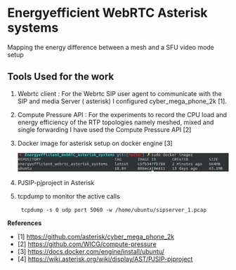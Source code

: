 # Energyefficient WebRTC Asterisk systems

Mapping the energy difference between a mesh and a SFU video mode setup


## Tools Used for the work

1. Webrtc client  : For the Webrtc SIP user agent to communicate with the SIP and media Server ( asterisk) I configured cyber_mega_phone_2k [1].  
2. Compute Pressure API  : For the experiments to record the CPU load and energy efficiency of the RTP topologies namely meshed, mixed and single forwarding I have used the Compute Pressure API [2]
3. Docker image for asterisk setup on docker engine [3]

    ![mage](screenshots/Screenshot%20from%202022-01-20%2008-16-25.png)

4. PJSIP-pjproject in Asterisk 
5. tcpdump to monitor the active calls

    
        tcpdump -s 0 udp port 5060 -w /home/ubuntu/sipserver_1.pcap


**References**
- [1] https://github.com/asterisk/cyber_mega_phone_2k
- [2] https://github.com/WICG/compute-pressure
- [3] https://docs.docker.com/engine/install/ubuntu/
- [4] https://wiki.asterisk.org/wiki/display/AST/PJSIP-pjproject
